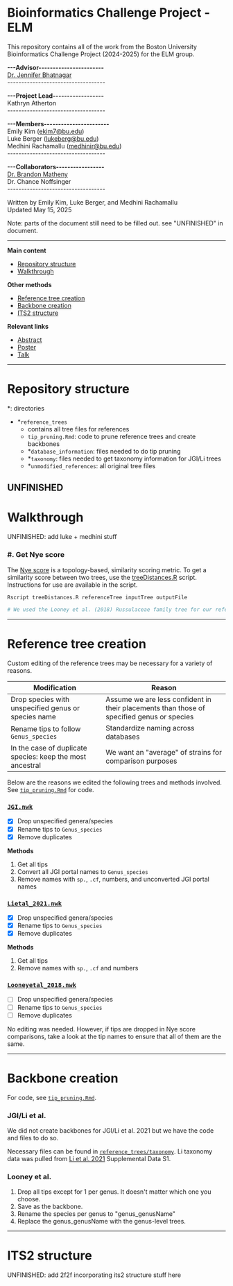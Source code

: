 # Bioinformatics Challenge Project - ELM

This repository contains all of the work from the Boston University Bioinformatics Challenge Project (2024-2025) for the ELM group.

**---Advisor-----------------------**\
[Dr. Jennifer Bhatnagar](https://microbesatbu.wordpress.com/)\
*-----------------------------------*

**---Project Lead------------------**\
Kathryn Atherton\
*-----------------------------------*

**---Members-----------------------**\
Emily Kim (ekim7@bu.edu)\
Luke Berger (lukeberg@bu.edu)\
Medhini Rachamallu (medhinir@bu.edu)\
*-----------------------------------*

**---Collaborators-----------------**\
[Dr. Brandon Matheny](https://mathenylab.utk.edu/Site/Home.html)\
Dr. Chance Noffsinger\
*-----------------------------------*

Written by Emily Kim, Luke Berger, and Medhini Rachamallu\
Updated May 15, 2025

Note: parts of the document still need to be filled out. see "UNFINISHED" in document.

---

**Main content**

- [Repository structure](#repository-structure)
- [Walkthrough](#walkthrough)

**Other methods**

- [Reference tree creation](#reference-tree-creation)
- [Backbone creation](#backbone-creation)
- [ITS2 structure](#its2-structure)

**Relevant links**

- [Abstract][1]
- [Poster][2]
- [Talk][3]

[1]: https://docs.google.com/document/d/1dt9sazbV2kcsU81y4vKrnDSRtkHYI_G2e9jZpZs_FQQ/edit?tab=t.0
[2]: https://docs.google.com/presentation/d/1v67D7gKjYA1cpKDt-7imFqFJlTpr-EKQ/edit?slide=id.p1#slide=id.p1
[3]: https://docs.google.com/presentation/d/1QJFQN4U_1VD5zAhaIDCn_6W42D9rSfmG/edit?slide=id.p1#slide=id.p1

---

# Repository structure

*: directories

- *`reference_trees`
    - contains all tree files for references
    - `tip_pruning.Rmd`: code to prune reference trees and create backbones
    - *`database_information`: files needed to do tip pruning
    - *`taxonomy`: files needed to get taxonomy information for JGI/Li trees
    - *`unmodified_references`: all original tree files

UNFINISHED
---

# Walkthrough

UNFINISHED: add luke + medhini stuff

### #. Get Nye score
The [Nye score][100] is a topology-based, similarity scoring metric. To get a similarity score between two trees, use the [treeDistances.R][101] script. Instructions for use are available in the script.

[100]: https://academic.oup.com/bioinformatics/article/22/1/117/217975
[101]: https://github.com/ehk-kim/MMG_ELM/tree/main/reference_trees/treeDistances.R

```bash
Rscript treeDistances.R referenceTree inputTree outputFile

# We used the Looney et al. (2018) Russulaceae family tree for our reference
```

---

# Reference tree creation

Custom editing of the reference trees may be necessary for a variety of reasons.

| Modification | Reason |
| ----------- | ----------- |
| Drop species with unspecified genus or species name | Assume we are less confident in their placements than those of specified genus or species |
| Rename tips to follow `Genus_species` | Standardize naming across databases |
| In the case of duplicate species: keep the most ancestral | We want an "average" of strains for comparison purposes |

Below are the reasons we edited the following trees and methods involved. See [`tip_pruning.Rmd`][1000] for code.

[1000]: https://github.com/ehk-kim/MMG_ELM/blob/main/reference_trees/tip_pruning.Rmd

### [`JGI.nwk`](https://github.com/ehk-kim/MMG_ELM/blob/main/reference_trees/JGI.nwk)

- [x] Drop unspecified genera/species
- [x] Rename tips to `Genus_species`
- [x] Remove duplicates

**Methods**

1. Get all tips
2. Convert all JGI portal names to `Genus_species`
3. Remove names with `sp.`, `.cf`, numbers, and unconverted JGI portal names

### [`Lietal_2021.nwk`](https://github.com/ehk-kim/MMG_ELM/blob/main/reference_trees/Lietal_2021.nwk)

- [x] Drop unspecified genera/species
- [x] Rename tips to `Genus_species`
- [x] Remove duplicates

**Methods**

1. Get all tips
2. Remove names with `sp.`, `.cf` and numbers

### [`Looneyetal_2018.nwk`](https://github.com/ehk-kim/MMG_ELM/blob/main/reference_trees/Looneyetal_2018.nwk)

- [ ] Drop unspecified genera/species
- [ ] Rename tips to `Genus_species`
- [ ] Remove duplicates

No editing was needed. However, if tips are dropped in Nye score comparisons, take a look at the tip names to ensure that all of them are the same.

---

# Backbone creation

For code, see [`tip_pruning.Rmd`][1000]. 

### JGI/Li et al.

We did not create backbones for JGI/Li et al. 2021 but we have the code and files to do so.

Necessary files can be found in [`reference_trees/taxonomy`][200]. Li taxonomy data was pulled from [Li et al. 2021][201] Supplemental Data S1.

[200]: https://github.com/ehk-kim/MMG_ELM/tree/main/reference_trees/taxonomy
[201]: https://www.sciencedirect.com/science/article/pii/S0960982221001391?via%3Dihub#app2

### Looney et al.

1. Drop all tips except for 1 per genus. It doesn't matter which one you choose.
2. Save as the backbone.
3. Rename the species per genus to "genus_genusName"
4. Replace the genus_genusName with the genus-level trees.
---

# ITS2 structure

UNFINISHED: add 2f2f incorporating its2 structure stuff here